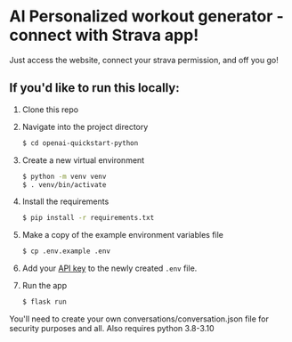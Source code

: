 # AI Personalized workout generator - connect with Strava app!

Just access the website, connect your strava permission, and off you go!

## If you'd like to run this locally: 
1. Clone this repo

2. Navigate into the project directory

   ```bash
   $ cd openai-quickstart-python
   ```

3. Create a new virtual environment

   ```bash
   $ python -m venv venv
   $ . venv/bin/activate
   ```

4. Install the requirements

   ```bash
   $ pip install -r requirements.txt
   ```

5. Make a copy of the example environment variables file

   ```bash
   $ cp .env.example .env
   ```

6. Add your [API key](https://beta.openai.com/account/api-keys) to the newly created `.env` file.

7. Run the app

   ```bash
   $ flask run
   ```

You'll need to create your own conversations/conversation.json file for security purposes and all. Also requires python 3.8-3.10
